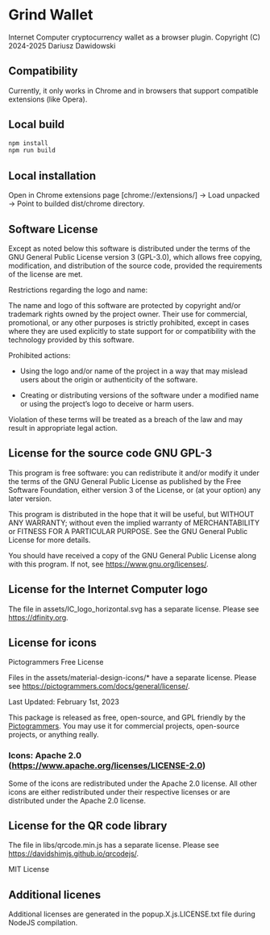 # Grind Wallet

Internet Computer cryptocurrency wallet as a browser plugin.
Copyright (C) 2024-2025 Dariusz Dawidowski


## Compatibility

Currently, it only works in Chrome and in browsers that support compatible extensions (like Opera).


## Local build

```bash
npm install
npm run build
```


## Local installation

Open in Chrome extensions page [chrome://extensions/] -> Load unpacked -> Point to builded dist/chrome directory.


## Software License

Except as noted below this software is distributed under the terms of the GNU General Public License version 3 (GPL-3.0), which allows free copying, modification, and distribution of the source code, provided the requirements of the license are met.

Restrictions regarding the logo and name:

The name and logo of this software are protected by copyright and/or trademark rights owned by the project owner. Their use for commercial, promotional, or any other purposes is strictly prohibited, except in cases where they are used explicitly to state support for or compatibility with the technology provided by this software.

Prohibited actions:

- Using the logo and/or name of the project in a way that may mislead users about the origin or authenticity of the software.

- Creating or distributing versions of the software under a modified name or using the project’s logo to deceive or harm users.

Violation of these terms will be treated as a breach of the law and may result in appropriate legal action.


## License for the source code GNU GPL-3

This program is free software: you can redistribute it and/or modify
it under the terms of the GNU General Public License as published by
the Free Software Foundation, either version 3 of the License, or
(at your option) any later version.

This program is distributed in the hope that it will be useful,
but WITHOUT ANY WARRANTY; without even the implied warranty of
MERCHANTABILITY or FITNESS FOR A PARTICULAR PURPOSE.  See the
GNU General Public License for more details.

You should have received a copy of the GNU General Public License
along with this program.  If not, see <https://www.gnu.org/licenses/>.


## License for the Internet Computer logo

The file in assets/IC_logo_horizontal.svg has a separate license. Please see https://dfinity.org.


## License for icons

Pictogrammers Free License

Files in the assets/material-design-icons/* have a separate license. Please see https://pictogrammers.com/docs/general/license/.

Last Updated: February 1st, 2023

This package is released as free, open-source, and GPL friendly by
the [Pictogrammers](https://pictogrammers.com/). You may use it
for commercial projects, open-source projects, or anything really.


### Icons: Apache 2.0 (https://www.apache.org/licenses/LICENSE-2.0)

Some of the icons are redistributed under the Apache 2.0 license. All other
icons are either redistributed under their respective licenses or are
distributed under the Apache 2.0 license.


## License for the QR code library

The file in libs/qrcode.min.js has a separate license. Please see https://davidshimjs.github.io/qrcodejs/.

MIT License


## Additional licenes

Additional licenses are generated in the popup.X.js.LICENSE.txt file during NodeJS compilation.
